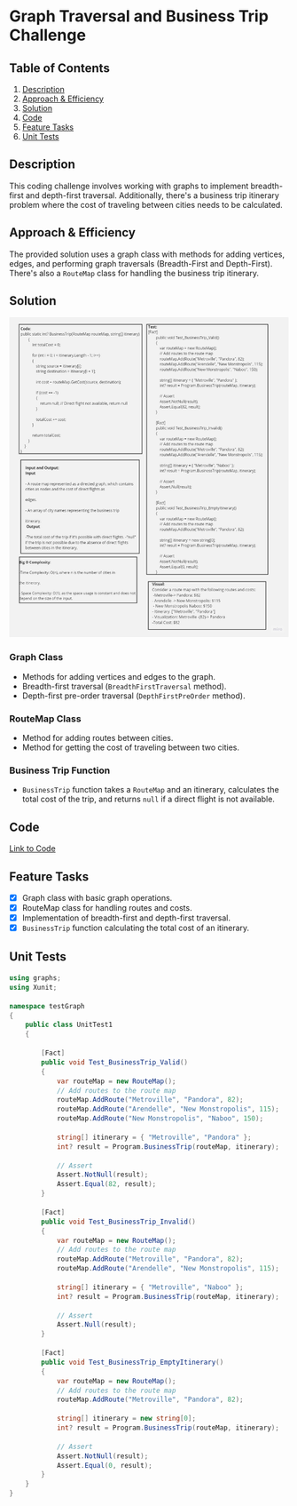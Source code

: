 ﻿# Graph Traversal and Business Trip Challenge

## Table of Contents
1. [Description](#description)
2. [Approach & Efficiency](#approach--efficiency)
3. [Solution](#solution)
4. [Code](#code)
5. [Feature Tasks](#feature-tasks)
6. [Unit Tests](#unit-tests)

## Description

This coding challenge involves working with graphs to implement breadth-first and depth-first traversal. Additionally, there's a business trip itinerary problem where the cost of traveling between cities needs to be calculated.

## Approach & Efficiency

The provided solution uses a graph class with methods for adding vertices, edges, and performing graph traversals (Breadth-First and Depth-First). There's also a `RouteMap` class for handling the business trip itinerary.

## Solution

![whitebord](./CC37.jpg)

### Graph Class
- Methods for adding vertices and edges to the graph.
- Breadth-first traversal (`BreadthFirstTraversal` method).
- Depth-first pre-order traversal (`DepthFirstPreOrder` method).

### RouteMap Class
- Method for adding routes between cities.
- Method for getting the cost of traveling between two cities.

### Business Trip Function
- `BusinessTrip` function takes a `RouteMap` and an itinerary, calculates the total cost of the trip, and returns `null` if a direct flight is not available.

## Code

[Link to Code](./RouteMap.cs) 

## Feature Tasks

- [x] Graph class with basic graph operations.
- [x] RouteMap class for handling routes and costs.
- [x] Implementation of breadth-first and depth-first traversal.
- [x] `BusinessTrip` function calculating the total cost of an itinerary.

## Unit Tests

```csharp
using graphs;
using Xunit;

namespace testGraph
{
    public class UnitTest1
    {

        [Fact]
        public void Test_BusinessTrip_Valid()
        {
            var routeMap = new RouteMap();
            // Add routes to the route map
            routeMap.AddRoute("Metroville", "Pandora", 82);
            routeMap.AddRoute("Arendelle", "New Monstropolis", 115);
            routeMap.AddRoute("New Monstropolis", "Naboo", 150);

            string[] itinerary = { "Metroville", "Pandora" };
            int? result = Program.BusinessTrip(routeMap, itinerary);

            // Assert
            Assert.NotNull(result);
            Assert.Equal(82, result);
        }

        [Fact]
        public void Test_BusinessTrip_Invalid()
        {
            var routeMap = new RouteMap();
            // Add routes to the route map
            routeMap.AddRoute("Metroville", "Pandora", 82);
            routeMap.AddRoute("Arendelle", "New Monstropolis", 115);

            string[] itinerary = { "Metroville", "Naboo" };
            int? result = Program.BusinessTrip(routeMap, itinerary);

            // Assert
            Assert.Null(result);
        }

        [Fact]
        public void Test_BusinessTrip_EmptyItinerary()
        {
            var routeMap = new RouteMap();
            // Add routes to the route map
            routeMap.AddRoute("Metroville", "Pandora", 82);

            string[] itinerary = new string[0];
            int? result = Program.BusinessTrip(routeMap, itinerary);

            // Assert
            Assert.NotNull(result);
            Assert.Equal(0, result);
        }
    }
}
